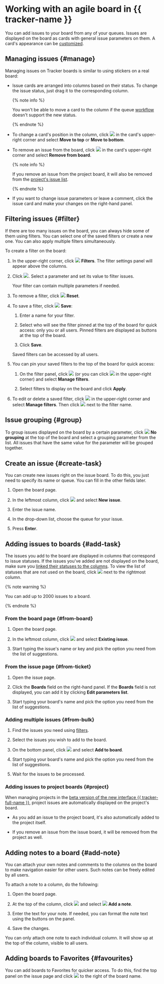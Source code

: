 # Working with an agile board in {{ tracker-name }}

You can add issues to your board from any of your queues. Issues are displayed on the board as cards with general issue parameters on them. A card's appearance can be [customized](agile-new-set.md).



## Managing issues {#manage}

Managing issues on Tracker boards is similar to using stickers on a real board:

* Issue cards are arranged into columns based on their status. To change the issue status, just drag it to the corresponding column.

  {% note info %}

  You won't be able to move a card to the column if the queue [workflow](./workflow.md) doesn't support the new status.

  {% endnote %}

* To change a card's position in the column, click ![](../../_assets/tracker/svg/actions.svg) in the card's upper-right corner and select **Move to top** or **Move to bottom**.

* To remove an issue from the board, click ![](../../_assets/tracker/svg/actions.svg) in the card's upper-right corner and select **Remove from board**.

  {% note info %}

  If you remove an issue from the project board, it will also be removed from the [project's issue list](project-list.md).

  {% endnote %}

* If you want to change issue parameters or leave a comment, click the issue card and make your changes on the right-hand panel.

## Filtering issues {#filter}

If there are too many issues on the board, you can always hide some of them using filters. You can select one of the saved filters or create a new one. You can also apply multiple filters simultaneously.

To create a filter on the board:

1. In the upper-right corner, click ![](../../_assets/tracker/svg/filter.svg)&nbsp;**Filters**. The filter settings panel will appear above the columns.

1. Click ![](../../_assets/tracker/svg/add-filter.svg). Select a parameter and set its value to filter issues.

   Your filter can contain multiple parameters if needed.

1. To remove a filter, click ![](../../_assets/tracker/svg/clear-filter.svg)&nbsp;**Reset**.

1. To save a filter, click ![](../../_assets/tracker/svg/save-filter.svg)&nbsp;**Save**:

   1. Enter a name for your filter.

   1. Select who will see the filter pinned at the top of the board for quick access: only you or all users. Pinned filters are displayed as buttons at the top of the board.

   1. Click **Save**.

   Saved filters can be accessed by all users.

1. You can pin your saved filters to the top of the board for quick access:

   1. On the filter panel, click ![](../../_assets/tracker/svg/settings.svg) (or you can click ![](../../_assets/horizontal-ellipsis.svg) in the upper-right corner) and select **Manage filters**.

   1. Select filters to display on the board and click **Apply**.

1. To edit or delete a saved filter, click ![](../../_assets/horizontal-ellipsis.svg) in the upper-right corner and select **Manage filters**. Then click ![](../../_assets/tracker/svg/settings.svg) next to the filter name.

## Issue grouping {#group}

To group issues displayed on the board by a certain parameter, click ![](../../_assets/tracker/svg/group.svg)&nbsp;**No grouping** at the top of the board and select a grouping parameter from the list. All issues that have the same value for the parameter will be grouped together.

## Create an issue {#create-task}

You can create new issues right on the issue board. To do this, you just need to specify its name or queue. You can fill in the other fields later.

1. Open the board page.

1. In the leftmost column, click ![](../../_assets/tracker/svg/add-task.svg) and select **New issue**.

1. Enter the issue name.

1. In the drop-down list, choose the queue for your issue.

1. Press **Enter**.

## Adding issues to boards {#add-task}

The issues you add to the board are displayed in columns that correspond to issue statuses. If the issues you've added are not displayed on the board, make sure you [linked their statuses to the columns](agile-new-set.md#cols). To view the list of statuses that are not used on the board, click ![](../../_assets/tracker/svg/unused-status.svg) next to the rightmost column.

{% note warning %}

You can add up to 2000 issues to a board.

{% endnote %}

### From the board page {#from-board}

1. Open the board page.

1. In the leftmost column, click ![](../../_assets/tracker/svg/add-task.svg) and select **Existing issue**.

1. Start typing the issue's name or key and pick the option you need from the list of suggestions.

### From the issue page {#from-ticket}

1. Open the issue page.

1. Click the **Boards** field on the right-hand panel. If the **Boards** field is not displayed, you can add it by clicking **Edit parameters list**.

1. Start typing your board's name and pick the option you need from the list of suggestions.

### Adding multiple issues {#from-bulk}

1. Find the issues you need using [filters](../user/create-filter.md).

1. Select the issues you wish to add to the board.

1. On the bottom panel, click ![](../../_assets/horizontal-ellipsis.svg) and select **Add to board**.

1. Start typing your board's name and pick the option you need from the list of suggestions.

1. Wait for the issues to be processed.



### Adding issues to project boards {#project}

When managing projects in the [beta version of the new interface {{ tracker-full-name }}](project-new.md), project issues are automatically displayed on the project's board.

* As you add an issue to the project board, it's also automatically added to the project itself.

* If you remove an issue from the issue board, it will be removed from the project as well.

## Adding notes to a board {#add-note}

You can attach your own notes and comments to the columns on the board to make navigation easier for other users. Such notes can be freely edited by all users.

To attach a note to a column, do the following:

1. Open the board page.

1. At the top of the column, click ![](../../_assets/tracker/svg/actions.svg) and select ![](../../_assets/tracker/svg/icon-note.svg)&nbsp;**Add a note**.

1. Enter the text for your note. If needed, you can format the note text using the buttons on the panel.

1. Save the changes.

You can only attach one note to each individual column. It will show up at the top of the column, visible to all users.

## Adding boards to Favorites {#favourites}

You can add boards to Favorites for quicker access. To do this, find the top panel on the issue page and click ![](../../_assets/tracker/svg/favourites.svg) to the right of the board name.



